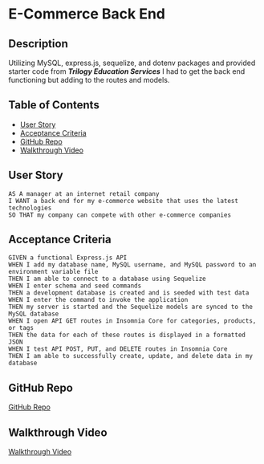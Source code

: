 # E-Commerce Back End

## Description
Utilizing MySQL, express.js, sequelize, and dotenv packages and provided starter code from ***Trilogy Education Services*** I had to get the back end functioning but adding to the routes and models.

## Table of Contents
- [User Story](#userstory)
- [Acceptance Criteria](#acceptancecriteria)
- [GitHub Repo](#githubrepo)
- [Walkthrough Video](#walkthroughvideo)

## User Story
```
AS A manager at an internet retail company
I WANT a back end for my e-commerce website that uses the latest technologies
SO THAT my company can compete with other e-commerce companies
```

## Acceptance Criteria
```
GIVEN a functional Express.js API
WHEN I add my database name, MySQL username, and MySQL password to an environment variable file
THEN I am able to connect to a database using Sequelize
WHEN I enter schema and seed commands
THEN a development database is created and is seeded with test data
WHEN I enter the command to invoke the application
THEN my server is started and the Sequelize models are synced to the MySQL database
WHEN I open API GET routes in Insomnia Core for categories, products, or tags
THEN the data for each of these routes is displayed in a formatted JSON
WHEN I test API POST, PUT, and DELETE routes in Insomnia Core
THEN I am able to successfully create, update, and delete data in my database
```

## GitHub Repo
[GitHub Repo](https://github.com/HurleySquared/e-commerce-back-end)

## Walkthrough Video
[Walkthrough Video](https://drive.google.com/file/d/1_4ssnAYpDDmzzyw70NxJE-Q1pnsxiWfw/view)